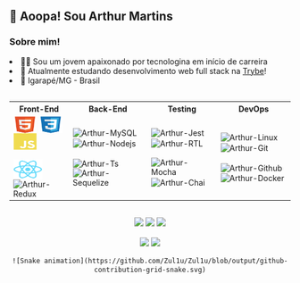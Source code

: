 ## 👋 Aoopa! Sou Arthur Martins

<h3><strong>Sobre mim!</strong></h3>

<div align="left" style="display: inline_block">
  <li>🧑‍💻 Sou um jovem apaixonado por tecnologina em início de carreira</li>
  <li>📖 Atualmente estudando desenvolvimento web full stack na <a href="https://betrybe.com">Trybe</a>!</li>
  <li>🧀 Igarapé/MG - Brasil</li>
</div>

##

<div align="center" style="display: inline_block">
<table>
  <tr>
    <th>Front-End</th>
    <th>Back-End</th>
    <th>Testing</th>
    <th>DevOps</th>
  </tr>
  <tr>
    <td>
      <img align="center" alt="Arthur-HTML" height="30" width="42" src="https://raw.githubusercontent.com/devicons/devicon/master/icons/html5/html5-original.svg">
      <img align="center" alt="Arthur-CSS" height="30" width="42" src="https://raw.githubusercontent.com/devicons/devicon/master/icons/css3/css3-original.svg">
      <img align="center" alt="Arthur-Js" height="30" width="42" src="https://raw.githubusercontent.com/devicons/devicon/master/icons/javascript/javascript-plain.svg">
      <br/>
      <br/>
      <img align="center" alt="Arthur-React" height="36" width="52" src="https://raw.githubusercontent.com/devicons/devicon/master/icons/react/react-original.svg">
      <img align="center" alt="Arthur-Redux" height="31" width="44" src="https://cdn.jsdelivr.net/gh/devicons/devicon/icons/redux/redux-original.svg" />
    </td>
    <td>
      <img align="center" alt="Arthur-MySQL" height="48" width="56" src="https://cdn.jsdelivr.net/gh/devicons/devicon/icons/mysql/mysql-original-wordmark.svg">
      <img align="center" alt="Arthur-Nodejs" height="32" width="42" src="https://cdn.jsdelivr.net/gh/devicons/devicon/icons/nodejs/nodejs-original.svg" />
      <br/>
      <br/>
      <img align="center" alt="Arthur-Ts" height="30" width="42" src="https://cdn.jsdelivr.net/gh/devicons/devicon/icons/typescript/typescript-original.svg" />
      <img align="center" alt="Arthur-Sequelize" height="34" width="42" src="https://cdn.jsdelivr.net/gh/devicons/devicon/icons/sequelize/sequelize-original.svg" />
    </td>
    <td>
      <img align="center" alt="Arthur-Jest" height="30" width="48" src="https://cdn.jsdelivr.net/gh/devicons/devicon/icons/jest/jest-plain.svg" />
      <img align="center" alt="Arthur-RTL" height="34" width="34" src="https://testing-library.com/img/octopus-128x128.png" />
      <br>
      <br>
      <img align="center" alt="Arthur-Mocha" height="34" width="50" src="https://cdn.jsdelivr.net/gh/devicons/devicon/icons/mocha/mocha-plain.svg" />
      <img align="center" alt="Arthur-Chai" height="36" width="36" src="https://www.chaijs.com/img/chai-logo-small.png" />
    </td>
    <td>
      <img align="center" alt="Arthur-Linux" height="30" width="42" src="https://cdn.jsdelivr.net/gh/devicons/devicon/icons/linux/linux-original.svg" />
      <img align="center" alt="Arthur-Git" height="30" width="42" src="https://cdn.jsdelivr.net/gh/devicons/devicon/icons/git/git-original.svg" />
      <br>
      <br>
      <img align="center" alt="Arthur-Github" height="38" width="42" src="https://cdn.jsdelivr.net/gh/devicons/devicon/icons/github/github-original.svg" />
      <img align="center" alt="Arthur-Docker" height="41" width="50" src="https://cdn.jsdelivr.net/gh/devicons/devicon/icons/docker/docker-original.svg">
    </td>
  </tr>
</table>
</div>

##

<div> 
  <div align="center">
     <a href = "mailto:martinsarthur07@gmail.com" target="_blank"><img src="https://img.shields.io/badge/Gmail-D14836?style=for-the-badge&logo=gmail&logoColor=white"></a>
       <a href="https://www.linkedin.com/in/arthur-martins-leal-peixoto/" target="_blank"><img src="https://img.shields.io/badge/-LinkedIn-%230077B5?style=for-the-badge&logo=linkedin&logoColor=white"></a>
        <a href="https://www.instagram.com/zu1lu/" target="_blank"><img src="https://img.shields.io/badge/-Instagram-%23E4405F?style=for-the-badge&logo=instagram&logoColor=white" target="_blank"></a>
  </div>
  <br/>
  <div align="center">
    <img height="180em" src="https://github-readme-stats.vercel.app/api?username=Zul1u&count_private=true&show_icons=true&theme=nord" />
    <img height="180em" src="https://github-readme-stats.vercel.app/api/top-langs/?username=Zul1u&layout=compact&theme=nord" />
    
    ![Snake animation](https://github.com/Zul1u/Zul1u/blob/output/github-contribution-grid-snake.svg)
  </div>
</div>
